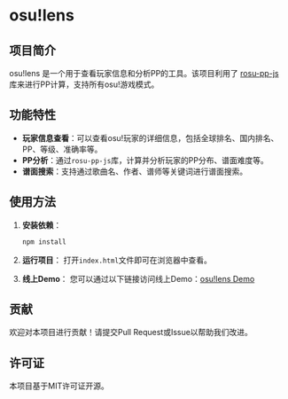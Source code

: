 # osu!lens

## 项目简介

osu!lens 是一个用于查看玩家信息和分析PP的工具。该项目利用了 [rosu-pp-js](https://github.com/MaxOhn/rosu-pp-js) 库来进行PP计算，支持所有osu!游戏模式。

## 功能特性

- **玩家信息查看**：可以查看osu!玩家的详细信息，包括全球排名、国内排名、PP、等级、准确率等。
- **PP分析**：通过`rosu-pp-js`库，计算并分析玩家的PP分布、谱面难度等。
- **谱面搜索**：支持通过歌曲名、作者、谱师等关键词进行谱面搜索。

## 使用方法

1. **安装依赖**：
   ```bash
   npm install
   ```

2. **运行项目**：
   打开`index.html`文件即可在浏览器中查看。

3. **线上Demo**：
   您可以通过以下链接访问线上Demo：[osu!lens Demo](https://osulens.netlify.app)

## 贡献

欢迎对本项目进行贡献！请提交Pull Request或Issue以帮助我们改进。

## 许可证

本项目基于MIT许可证开源。

